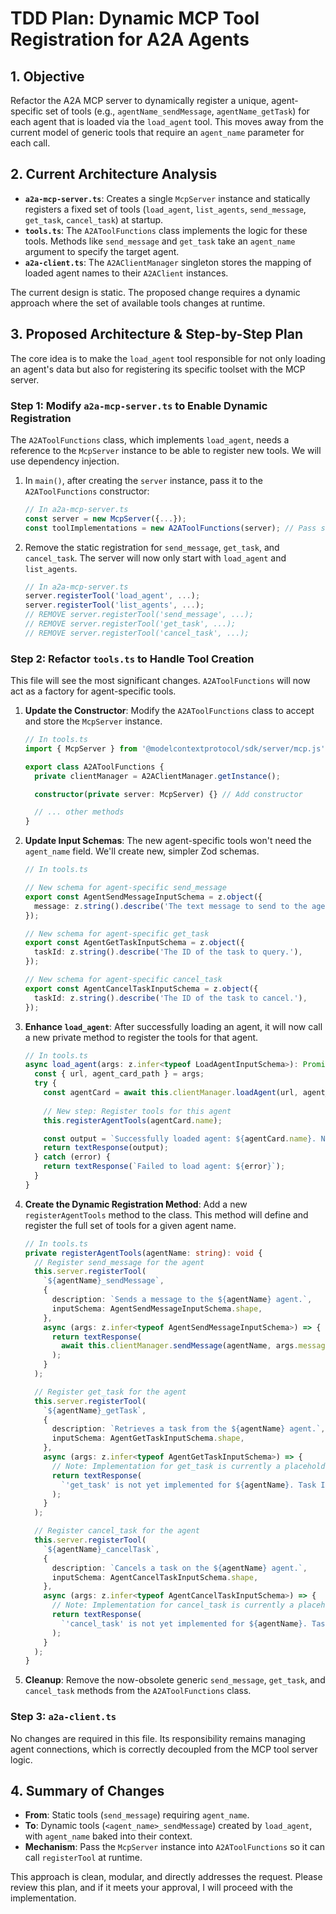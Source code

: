 # TDD Plan: Dynamic MCP Tool Registration for A2A Agents

## 1. Objective

Refactor the A2A MCP server to dynamically register a unique, agent-specific set of tools (e.g., `agentName_sendMessage`, `agentName_getTask`) for each agent that is loaded via the `load_agent` tool. This moves away from the current model of generic tools that require an `agent_name` parameter for each call.

## 2. Current Architecture Analysis

- **`a2a-mcp-server.ts`**: Creates a single `McpServer` instance and statically registers a fixed set of tools (`load_agent`, `list_agents`, `send_message`, `get_task`, `cancel_task`) at startup.
- **`tools.ts`**: The `A2AToolFunctions` class implements the logic for these tools. Methods like `send_message` and `get_task` take an `agent_name` argument to specify the target agent.
- **`a2a-client.ts`**: The `A2AClientManager` singleton stores the mapping of loaded agent names to their `A2AClient` instances.

The current design is static. The proposed change requires a dynamic approach where the set of available tools changes at runtime.

## 3. Proposed Architecture & Step-by-Step Plan

The core idea is to make the `load_agent` tool responsible for not only loading an agent's data but also for registering its specific toolset with the MCP server.

### Step 1: Modify `a2a-mcp-server.ts` to Enable Dynamic Registration

The `A2AToolFunctions` class, which implements `load_agent`, needs a reference to the `McpServer` instance to be able to register new tools. We will use dependency injection.

1.  In `main()`, after creating the `server` instance, pass it to the `A2AToolFunctions` constructor:
    ```typescript
    // In a2a-mcp-server.ts
    const server = new McpServer({...});
    const toolImplementations = new A2AToolFunctions(server); // Pass server instance
    ```
2.  Remove the static registration for `send_message`, `get_task`, and `cancel_task`. The server will now only start with `load_agent` and `list_agents`.

    ```typescript
    // In a2a-mcp-server.ts
    server.registerTool('load_agent', ...);
    server.registerTool('list_agents', ...);
    // REMOVE server.registerTool('send_message', ...);
    // REMOVE server.registerTool('get_task', ...);
    // REMOVE server.registerTool('cancel_task', ...);
    ```

### Step 2: Refactor `tools.ts` to Handle Tool Creation

This file will see the most significant changes. `A2AToolFunctions` will now act as a factory for agent-specific tools.

1.  **Update the Constructor**: Modify the `A2AToolFunctions` class to accept and store the `McpServer` instance.

    ```typescript
    // In tools.ts
    import { McpServer } from '@modelcontextprotocol/sdk/server/mcp.js';

    export class A2AToolFunctions {
      private clientManager = A2AClientManager.getInstance();

      constructor(private server: McpServer) {} // Add constructor

      // ... other methods
    }
    ```

2.  **Update Input Schemas**: The new agent-specific tools won't need the `agent_name` field. We'll create new, simpler Zod schemas.

    ```typescript
    // In tools.ts

    // New schema for agent-specific send_message
    export const AgentSendMessageInputSchema = z.object({
      message: z.string().describe('The text message to send to the agent.'),
    });

    // New schema for agent-specific get_task
    export const AgentGetTaskInputSchema = z.object({
      taskId: z.string().describe('The ID of the task to query.'),
    });

    // New schema for agent-specific cancel_task
    export const AgentCancelTaskInputSchema = z.object({
      taskId: z.string().describe('The ID of the task to cancel.'),
    });
    ```

3.  **Enhance `load_agent`**: After successfully loading an agent, it will now call a new private method to register the tools for that agent.

    ```typescript
    // In tools.ts
    async load_agent(args: z.infer<typeof LoadAgentInputSchema>): Promise<CallToolResult> {
      const { url, agent_card_path } = args;
      try {
        const agentCard = await this.clientManager.loadAgent(url, agent_card_path);
        
        // New step: Register tools for this agent
        this.registerAgentTools(agentCard.name);

        const output = `Successfully loaded agent: ${agentCard.name}. New tools registered: ${agentCard.name}_sendMessage, ${agentCard.name}_getTask, ${agentCard.name}_cancelTask.`;
        return textResponse(output);
      } catch (error) {
        return textResponse(`Failed to load agent: ${error}`);
      }
    }
    ```

4.  **Create the Dynamic Registration Method**: Add a new `registerAgentTools` method to the class. This method will define and register the full set of tools for a given agent name.

    ```typescript
    // In tools.ts
    private registerAgentTools(agentName: string): void {
      // Register send_message for the agent
      this.server.registerTool(
        `${agentName}_sendMessage`,
        {
          description: `Sends a message to the ${agentName} agent.`,
          inputSchema: AgentSendMessageInputSchema.shape,
        },
        async (args: z.infer<typeof AgentSendMessageInputSchema>) => {
          return textResponse(
            await this.clientManager.sendMessage(agentName, args.message)
          );
        }
      );

      // Register get_task for the agent
      this.server.registerTool(
        `${agentName}_getTask`,
        {
          description: `Retrieves a task from the ${agentName} agent.`,
          inputSchema: AgentGetTaskInputSchema.shape,
        },
        async (args: z.infer<typeof AgentGetTaskInputSchema>) => {
          // Note: Implementation for get_task is currently a placeholder
          return textResponse(
            `'get_task' is not yet implemented for ${agentName}. Task ID: ${args.taskId}`
          );
        }
      );

      // Register cancel_task for the agent
      this.server.registerTool(
        `${agentName}_cancelTask`,
        {
          description: `Cancels a task on the ${agentName} agent.`,
          inputSchema: AgentCancelTaskInputSchema.shape,
        },
        async (args: z.infer<typeof AgentCancelTaskInputSchema>) => {
          // Note: Implementation for cancel_task is currently a placeholder
          return textResponse(
            `'cancel_task' is not yet implemented for ${agentName}. Task ID: ${args.taskId}`
          );
        }
      );
    }
    ```

5.  **Cleanup**: Remove the now-obsolete generic `send_message`, `get_task`, and `cancel_task` methods from the `A2AToolFunctions` class.

### Step 3: `a2a-client.ts`

No changes are required in this file. Its responsibility remains managing agent connections, which is correctly decoupled from the MCP tool server logic.

## 4. Summary of Changes

-   **From**: Static tools (`send_message`) requiring `agent_name`.
-   **To**: Dynamic tools (`<agent_name>_sendMessage`) created by `load_agent`, with `agent_name` baked into their context.
-   **Mechanism**: Pass the `McpServer` instance into `A2AToolFunctions` so it can call `registerTool` at runtime.

This approach is clean, modular, and directly addresses the request. Please review this plan, and if it meets your approval, I will proceed with the implementation.

